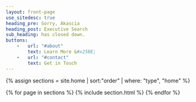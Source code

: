 ```yaml
---
layout: front-page
use_sitedesc: true
heading_pre: Sorry, Akascia
heading_post: Executive Search
sub_heading: has closed down.
buttons:
    -   url: "#about"
        text: Learn More &#x25BE;
    -   url: "#contact"
        text: Get in Touch
---
```

{% assign sections = site.home | sort:"order" | where: "type", "home" %}

<main>
    {% for page in sections %}
        {% include section.html %}
    {% endfor %}
</main>
